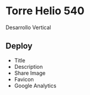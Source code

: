 # Torre Helio 540
Desarrollo Vertical

## Deploy
- Title
- Description
- Share Image
- Favicon
- Google Analytics